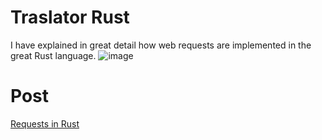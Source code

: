 # Traslator Rust

I have explained in great detail how web requests are implemented in the great Rust language.
![image](https://github.com/user-attachments/assets/b6ef1545-718e-4f9d-baa2-b6c41d81844f)


# Post

[Requests in Rust](https://blog-0xnullsec.vercel.app/requests_rust)
